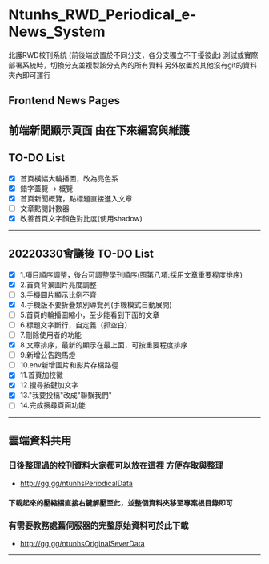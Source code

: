 # Ntunhs_RWD_Periodical_e-News_System
北護RWD校刊系統
(前後端放置於不同分支，各分支獨立不干擾彼此)
測試或實際部署系統時，切換分支並複製該分支內的所有資料
另外放置於其他沒有git的資料夾內即可運行

## Frontend News Pages
前端新聞顯示頁面
由在下來編寫與維護
---

## TO-DO List
- [x] 首頁橫幅大輪播圖，改為亮色系
- [x] 錯字蓋覽 -> 概覽
- [x] 首頁新聞概覽，點標題直接進入文章
- [ ] 文章點閱計數器
- [x] 改善首頁文字顏色對比度(使用shadow)

---

## 20220330會議後 TO-DO List
- [x] 1.項目順序調整，後台可調整學刊順序(照第八項:採用文章重要程度排序)
- [x] 2.首頁背景圖片亮度調整
- [ ] 3.手機圖片顯示比例不齊
- [x] 4.手機版不要折疊類別導覽列(手機模式自動展開)
- [ ] 5.首頁的輪播圖縮小，至少能看到下面的文章
- [ ] 6.標題文字斷行，自定義（抓空白）
- [ ] 7.刪除使用者的功能
- [x] 8.文章排序，最新的顯示在最上面，可按重要程度排序
- [ ] 9.新增公告跑馬燈
- [ ] 10.env新增圖片和影片存檔路徑
- [x] 11.首頁加校徽
- [x] 12.搜尋按鍵加文字
- [x] 13."我要投稿"改成"聯繫我們"
- [ ] 14.完成搜尋頁面功能

---
## 雲端資料共用

### 日後整理過的校刊資料大家都可以放在這裡 方便存取與整理

+ http://gg.gg/ntunhsPeriodicalData

#### 下載起來的壓縮檔直接右鍵解壓至此，並整個資料夾移至專案根目錄即可

### 有需要教務處舊伺服器的完整原始資料可於此下載

+ http://gg.gg/ntunhsOriginalSeverData

---